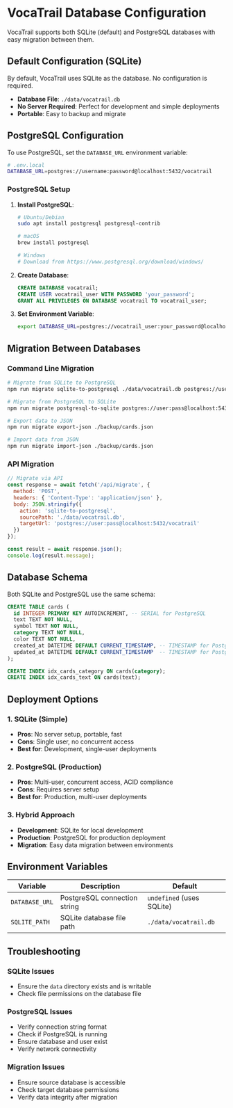 # VocaTrail Database Configuration

VocaTrail supports both SQLite (default) and PostgreSQL databases with easy migration between them.

## Default Configuration (SQLite)

By default, VocaTrail uses SQLite as the database. No configuration is required.

- **Database File**: `./data/vocatrail.db`
- **No Server Required**: Perfect for development and simple deployments
- **Portable**: Easy to backup and migrate

## PostgreSQL Configuration

To use PostgreSQL, set the `DATABASE_URL` environment variable:

```bash
# .env.local
DATABASE_URL=postgres://username:password@localhost:5432/vocatrail
```

### PostgreSQL Setup

1. **Install PostgreSQL**:
   ```bash
   # Ubuntu/Debian
   sudo apt install postgresql postgresql-contrib
   
   # macOS
   brew install postgresql
   
   # Windows
   # Download from https://www.postgresql.org/download/windows/
   ```

2. **Create Database**:
   ```sql
   CREATE DATABASE vocatrail;
   CREATE USER vocatrail_user WITH PASSWORD 'your_password';
   GRANT ALL PRIVILEGES ON DATABASE vocatrail TO vocatrail_user;
   ```

3. **Set Environment Variable**:
   ```bash
   export DATABASE_URL=postgres://vocatrail_user:your_password@localhost:5432/vocatrail
   ```

## Migration Between Databases

### Command Line Migration

```bash
# Migrate from SQLite to PostgreSQL
npm run migrate sqlite-to-postgresql ./data/vocatrail.db postgres://user:pass@localhost:5432/vocatrail

# Migrate from PostgreSQL to SQLite
npm run migrate postgresql-to-sqlite postgres://user:pass@localhost:5432/vocatrail ./data/vocatrail.db

# Export data to JSON
npm run migrate export-json ./backup/cards.json

# Import data from JSON
npm run migrate import-json ./backup/cards.json
```

### API Migration

```javascript
// Migrate via API
const response = await fetch('/api/migrate', {
  method: 'POST',
  headers: { 'Content-Type': 'application/json' },
  body: JSON.stringify({
    action: 'sqlite-to-postgresql',
    sourcePath: './data/vocatrail.db',
    targetUrl: 'postgres://user:pass@localhost:5432/vocatrail'
  })
});

const result = await response.json();
console.log(result.message);
```

## Database Schema

Both SQLite and PostgreSQL use the same schema:

```sql
CREATE TABLE cards (
  id INTEGER PRIMARY KEY AUTOINCREMENT, -- SERIAL for PostgreSQL
  text TEXT NOT NULL,
  symbol TEXT NOT NULL,
  category TEXT NOT NULL,
  color TEXT NOT NULL,
  created_at DATETIME DEFAULT CURRENT_TIMESTAMP, -- TIMESTAMP for PostgreSQL
  updated_at DATETIME DEFAULT CURRENT_TIMESTAMP  -- TIMESTAMP for PostgreSQL
);

CREATE INDEX idx_cards_category ON cards(category);
CREATE INDEX idx_cards_text ON cards(text);
```

## Deployment Options

### 1. SQLite (Simple)
- **Pros**: No server setup, portable, fast
- **Cons**: Single user, no concurrent access
- **Best for**: Development, single-user deployments

### 2. PostgreSQL (Production)
- **Pros**: Multi-user, concurrent access, ACID compliance
- **Cons**: Requires server setup
- **Best for**: Production, multi-user deployments

### 3. Hybrid Approach
- **Development**: SQLite for local development
- **Production**: PostgreSQL for production deployment
- **Migration**: Easy data migration between environments

## Environment Variables

| Variable | Description | Default |
|----------|-------------|---------|
| `DATABASE_URL` | PostgreSQL connection string | `undefined` (uses SQLite) |
| `SQLITE_PATH` | SQLite database file path | `./data/vocatrail.db` |

## Troubleshooting

### SQLite Issues
- Ensure the `data` directory exists and is writable
- Check file permissions on the database file

### PostgreSQL Issues
- Verify connection string format
- Check if PostgreSQL is running
- Ensure database and user exist
- Verify network connectivity

### Migration Issues
- Ensure source database is accessible
- Check target database permissions
- Verify data integrity after migration
